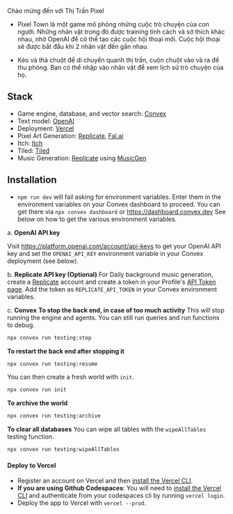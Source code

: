 Chào mừng đến với Thị Trấn Pixel

- Pixel Town là một game mô phỏng những cuộc trò chuyện của con người. Những nhân vật trong đó được training tính cách và sở thích khác nhau, nhờ OpenAI để có thể tạo các cuộc hội thoại mới. Cuộc hội thoại sẽ được bắt đầu khi 2 nhân vật đến gần nhau.

- Kéo và thả chuột để di chuyển quanh thị trấn, cuộn chuột vào và ra để thu phóng. Bạn có thể nhập vào nhân vật để xem lịch sử trò chuyện của họ.

## Stack

- Game engine, database, and vector search: [Convex](https://convex.dev/)
- Text model: [OpenAI](https://platform.openai.com/docs/models)
- Deployment: [Vercel](https://vercel.com/)
- Pixel Art Generation: [Replicate](https://replicate.com/), [Fal.ai](https://serverless.fal.ai/lora)
- Itch: [Itch](https://itch.io/)
- Tiled: [Tiled](https://www.mapeditor.org/)
- Music Generation: [Replicate](https://replicate.com/) using [MusicGen](https://huggingface.co/spaces/facebook/MusicGen)

## Installation

- `npm run dev` will fail asking for environment variables.
  Enter them in the environment variables on your Convex dashboard to proceed.
  You can get there via `npx convex dashboard` or https://dashboard.convex.dev
  See below on how to get the various environment variables.

a. **OpenAI API key**

Visit https://platform.openai.com/account/api-keys to get your OpenAI API key and set the
`OPENAI_API_KEY` environment variable in your Convex deployment (see below).

b. **Replicate API key (Optional)**
For Daily background music generation, create a
[Replicate](https://replicate.com/) account and create a token in your Profile's
[API Token page](https://replicate.com/account/api-tokens).
Add the token as `REPLICATE_API_TOKEN` in your Convex environment variables.

c. **Convex**
**To stop the back end, in case of too much activity**
This will stop running the engine and agents. You can still run queries and
run functions to debug.

```bash
npx convex run testing:stop
```

**To restart the back end after stopping it**

```bash
npx convex run testing:resume
```

You can then create a fresh world with `init`.

```bash
npx convex run init
```

**To archive the world**

```bash
npx convex run testing:archive
```

**To clear all databases**
You can wipe all tables with the `wipeAllTables` testing function.

```bash
npx convex run testing:wipeAllTables
```

#### Deploy to Vercel

- Register an account on Vercel and then [install the Vercel CLI](https://vercel.com/docs/cli).
- **If you are using Github Codespaces**: You will need to [install the Vercel CLI](https://vercel.com/docs/cli) and authenticate from your codespaces cli by running `vercel login`.
- Deploy the app to Vercel with `vercel --prod`.
